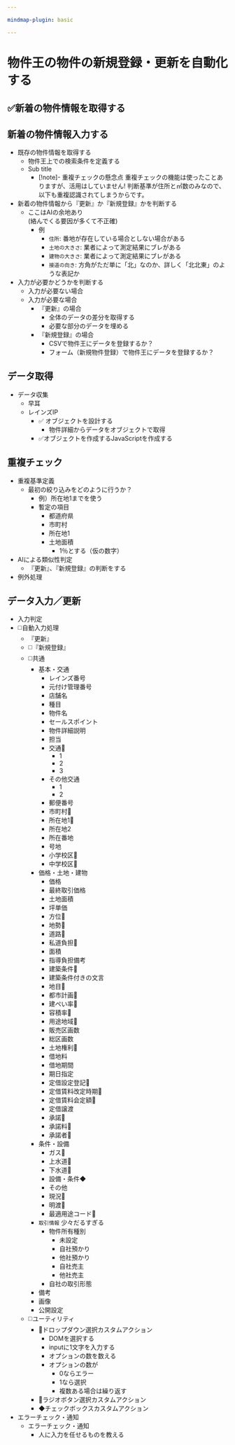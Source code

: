 ```yaml
---

mindmap-plugin: basic

---
```


# 物件王の物件の新規登録・更新を自動化する

## ✅新着の物件情報を取得する

## 新着の物件情報入力する
- 既存の物件情報を取得する
	- 物件王上での検索条件を定義する
	- Sub title
		- [!note]- 重複チェックの懸念点
		重複チェックの機能は使ったことありますが、活用はしていません!
		判断基準が住所と㎡数のみなので、以下も重複認識されてしまうからです。
- 新着の物件情報から『更新』か『新規登録』かを判断する
	- ここはAIの余地あり<br>(絡んでくる要因が多くて不正確)
		- 例
			- `住所`: 番地が存在している場合としない場合がある
			- `土地の大きさ`: 業者によって測定結果にブレがある
			- `建物の大きさ`: 業者によって測定結果にブレがある
			- `接道の向き`: 方角がただ単に「北」なのか、詳しく「北北東」のような表記か
- 入力が必要かどうかを判断する
	- 入力が必要ない場合
	- 入力が必要な場合
		- 『更新』の場合
			- 全体のデータの差分を取得する
			- 必要な部分のデータを埋める
		- 『新規登録』の場合
			- CSVで物件王にデータを登録するか？
			- フォーム（新規物件登録）で物件王にデータを登録するか？

## データ取得
- データ収集
	- 早耳
	- レインズIP
		- ✅ オブジェクトを設計する
			- 物件詳細からデータをオブジェクトで取得
		- ✅オブジェクトを作成するJavaScriptを作成する

## 重複チェック
- 重複基準定義
	- 最初の絞り込みをどのように行うか？
		- 例）所在地1までを使う
		- 暫定の項目
			- 都道府県
			- 市町村
			- 所在地1
			- 土地面積
				- 1％とする（仮の数字）
- AIによる類似性判定
	- 『更新』、『新規登録』の判断をする
- 例外処理

## データ入力／更新
- 入力判定
- ◻️自動入力処理
	- 『更新』
	- ◻️『新規登録』
	- ◻️共通
		- 基本・交通
			- レインズ番号
			- 元付け管理番号
			- 店舗名
			- 種目
			- 物件名
			- セールスポイント
			- 物件詳細説明
			- 担当
			- 交通🔸
				- 1
				- 2
				- 3
			- その他交通
				- 1
				- 2
			- 郵便番号
			- 市町村🔸
			- 所在地1🔸
			- 所在地2
			- 所在番地
			- 号地
			- 小学校区🔸
			- 中学校区🔸
		- 価格・土地・建物
			- 価格
			- 最終取引価格
			- 土地面積
			- 坪単価
			- 方位🔸
			- 地勢🔸
			- 道路🔸
			- 私道負担🔹
			- 面積
			- 指導負担備考
			- 建築条件🔸
			- 建築条件付きの文言
			- 地目🔸
			- 都市計画🔸
			- 建ぺい率🔸
			- 容積率🔸
			- 用途地域🔸
			- 販売区画数
			- 総区画数
			- 土地権利🔸
			- 借地料
			- 借地期間
			- 期日指定
			- 定借設定登記🔹
			- 定借賃料改定時期🔹
			- 定借賃料会定額🔹
			- 定借譲渡
			- 承諾🔸
			- 承諾料🔸
			- 承諾者🔸
		- 条件・設備
			- ガス🔹
			- 上水道🔹
			- 下水道🔹
			- 設備・条件◆
			- その他
			- 現況🔸
			- 明渡🔸
			- 最適用途コード🔸
		- `取引情報` 少々だるすぎる
			- 物件所有種別
				- 未設定
				- 自社預かり
				- 他社預かり
				- 自社売主
				- 他社売主
			- 自社の取引形態
		- 備考
		- 画像
		- 公開設定
	- ◻️ユーティリティ
		- 🔸ドロップダウン選択カスタムアクション
			- DOMを選択する
			- inputに1文字を入力する
			- オプションの数を数える
			- オプションの数が
				- 0ならエラー
				- 1なら選択
				- 複数ある場合は繰り返す
		- 🔹ラジオボタン選択カスタムアクション
		- ◆チェックボックスカスタムアクション
- エラーチェック・通知
	- エラーチェック・通知
		- 人に入力を任せるものを教える